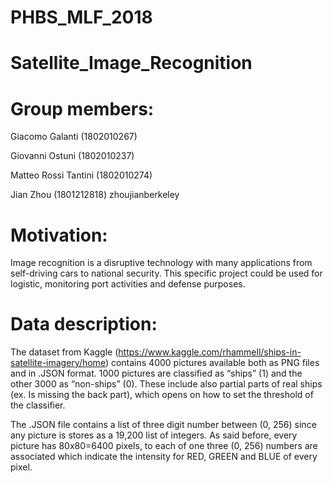 # PHBS_MLF_2018
# Satellite_Image_Recognition

# Group members:
Giacomo Galanti  (1802010267)

Giovanni Ostuni  (1802010237)

Matteo Rossi Tantini  (1802010274)

Jian Zhou  (1801212818) zhoujianberkeley

# Motivation:
 
Image recognition is a disruptive technology with many applications from self-driving cars to national security. This specific project could be used for logistic, monitoring port activities and defense purposes.
 
# Data description:

The dataset from Kaggle (https://www.kaggle.com/rhammell/ships-in-satellite-imagery/home) contains 4000 pictures available both as PNG files and in .JSON format. 1000 pictures are classified as “ships” (1) and the other 3000 as “non-ships” (0). These include also partial parts of real ships (ex. Is missing the back part), which opens on how to set the threshold of the classifier.

The .JSON file contains a list of three digit number between (0, 256) since any picture is stores as a 19,200 list of integers. As said before, every picture has 80x80=6400 pixels, to each of one three (0, 256) numbers are associated which indicate the intensity for RED, GREEN and BLUE of every pixel.
